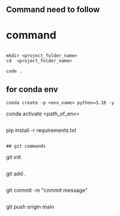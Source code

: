 ## Command need to follow


# command 
```

mkdir <project_folder_name>
cd  <project_folder_name>
```

```
code .
```

## for conda env
```
conda create -p <env_name> python=3.10 -y

```
conda activate <path_of_env>
```

```
pip install -r requirements.txt
```

## git commands
```
git init
```

```
git add .
```

```
git commit -m "commit message"
```

```
git push origin main
```